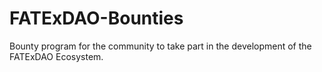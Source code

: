 # FATExDAO-Bounties
Bounty program for the community to take part in the development of the FATExDAO Ecosystem.
